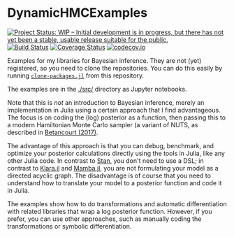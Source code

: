 # DynamicHMCExamples

[![Project Status: WIP – Initial development is in progress, but there has not yet been a stable, usable release suitable for the public.](http://www.repostatus.org/badges/latest/wip.svg)](http://www.repostatus.org/#wip)
[![Build Status](https://travis-ci.org/tpapp/DynamicHMCExamples.jl.svg?branch=master)](https://travis-ci.org/tpapp/DynamicHMCExamples.jl)
[![Coverage Status](https://coveralls.io/repos/tpapp/DynamicHMCExamples.jl/badge.svg?branch=master&service=github)](https://coveralls.io/github/tpapp/DynamicHMCExamples.jl?branch=master)
[![codecov.io](http://codecov.io/github/tpapp/DynamicHMCExamples.jl/coverage.svg?branch=master)](http://codecov.io/github/tpapp/DynamicHMCExamples.jl?branch=master)

Examples for my libraries for Bayesian inference. They are not (yet) registered, so you need to clone the repositories. You can do this easily by running [`clone-packages.jl`](clone-packages.jl) from this repository.

The examples are in the [./src/](src/) directory as Jupyter notebooks.

Note that this is *not* an introduction to Bayesian inference, merely an implementation in Julia using a certain approach that I find advantageous. The focus is on coding the (log) posterior as a function, then passing this to a modern Hamiltonian Monte Carlo sampler (a variant of NUTS, as described in [Betancourt (2017)](https://arxiv.org/abs/1701.02434).

The advantage of this approach is that you can debug, benchmark, and optimize your posterior calculations directly using the tools in Julia, like any other Julia code. In contrast to [Stan](http://mc-stan.org/), you don't need to use a DSL; in contrast to [Klara.jl](https://github.com/JuliaStats/Klara.jl) and [Mamba.jl](https://github.com/brian-j-smith/Mamba.jl), you are not formulating your model as a directed acyclic graph. The disadvantage is of course that you need to understand how to translate your model to a posterior function and code it in Julia.

The examples show how to do transformations and automatic differentiation with related libraries that wrap a log posterior function. However, if you prefer, you can use other approaches, such as manually coding the transformations or symbolic differentiation.
